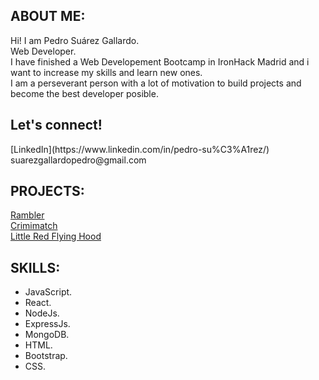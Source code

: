 <h2>ABOUT ME:</h2>

Hi! I am Pedro Suárez Gallardo.
<br>
Web Developer. <br>
I have finished a Web Developement Bootcamp in IronHack Madrid and i want to increase my skills and learn new ones. <br>
I am a perseverant person with a lot of motivation to build projects and become the best developer posible. <br>

<h2>Let's connect!</h2>
[LinkedIn](https://www.linkedin.com/in/pedro-su%C3%A1rez/) <br>
suarezgallardopedro@gmail.com

<h2>PROJECTS:</h2>

[Rambler](https://ramblerproject.netlify.app/) <br>
[Crimimatch](https://crimimatch.fly.dev/) <br>
[Little Red Flying Hood](https://pedrosg00.github.io/Little-Red-Flying-Hood/) <br>

<h2>SKILLS:</h2>

<ul>
    <li>JavaScript.</li>
    <li>React.</li>
    <li>NodeJs.</li>
    <li>ExpressJs.</li>
    <li>MongoDB.</li>
    <li>HTML.</li>
    <li>Bootstrap.</li>
    <li>CSS.</li>
</ul>
